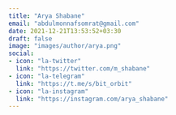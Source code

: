 ```yaml
---
title: "Arya Shabane"
email: "abdulmonnafsomrat@gmail.com"
date: 2021-12-21T13:53:52+03:30
draft: false
image: "images/author/arya.png"
social:
- icon: "la-twitter"
  link: "https://twitter.com/m_shabane"
- icon: "la-telegram"
  link: "https://t.me/s/bit_orbit"
- icon: "la-instagram"
  link: "https://instagram.com/arya_shabane"
---
```


